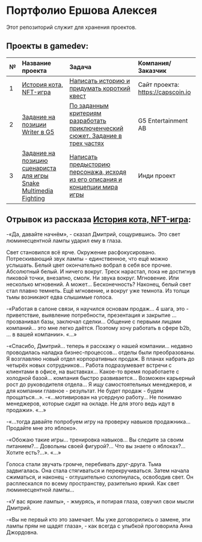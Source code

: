 # Портфолио Ершова Алексея

Этот репозиторий служит для хранения проектов.

## Проекты в gamedev:

| № |Название проекта | Задача | Компания/Заказчик | 
| :-- | :---------------------- | :---------------------- |:---------------------- | 
| 1 |[История кота, NFT-игра](Портфолио/История_Кота_Ершов_Алексей.pdf) | [Написать историю и придумать короткий квест](Портфолио/ТЗ_для_писателей_NFT_игра_про_кота.pdf) | Сайт проекта: https://capscoin.io |
| 2 | [Задание на позиции Writer в G5](Портфолио/Тестовое_задание_G5_Ершов_Алексей.pdf) | [По заданным критериям разработать приключенческий сюжет. Задание в трех частях](Портфолио/Тестовое_задание_Writers_G5_Entertainment.pdf) | G5 Entertainment AB |
| 3 | [Задание на позицию сценариста для игры Snake Multimedia Fighting](Портфолио/Тестовое_задание_сценарист_VR_игра_Ершов_Алексей.pdf) | [Написать предысторию персонажа, исходя из его описания и концепции мира игры](Портфолио/Задание_и_Концепт_игры_Snake_Multimedia_Fighting.pdf) | Инди проект |
## Отрывок из рассказа [История кота, NFT-игра](Портфолио/История_Кота_Ершов_Алексей.pdf):
-«Да, давайте начнём», - сказал Дмитрий, сощурившись. Это свет люминесцентной лампы ударил ему в глаза.

Свет становился всё ярче. Окружение расфокусировано. Потрескивающий звук лампы - единственное, что ещё можно услышать. Белый цвет окончательно вобрал в себя все прочие. Абсолютный белый. И ничего вокруг. Треск нарастал, пока не достигнув пиковой точки, внезапно, смолк. Ни звука вокруг. Мгновение. Или несколько мгновений. А может... Бесконечность? Наконец, белый свет стал плавно темнеть. Ещё мгновение, и вокруг уже темнота. 
Из толщи тьмы возникают едва слышимые голоса.

-«Работая в салоне связи, я научился основам продаж…  4 шага, это - приветствие, выявление потребности, презентация и закрытие …  прозванивал базы, заключал сделки… Общение с первыми лицами компаний… это мне легко даётся. Поэтому хочу работать в сфере b2b, … в вашей компании».
«...»

-«Спасибо, Дмитрий… теперь я расскажу о нашей компании…  недавно проводилась наладка бизнес-процессов… отделы были преобразованы. Я возглавляю новый отдел корпоративных продаж. В планах набрать до четырёх новых сотрудников… Работа подразумевает встречи с клиентами в офисе, на выставках… Какое-то время поработаете с холодной базой... компания быстро развивается… Возможен карьерный рост до руководителя отдела… Я ищу самостоятельных менеджеров, и для компании главное - результат. Не будет продаж - будем прощаться...».
-«...мотивирован на усердную работу… Не понимаю менеджеров, которые сидят на окладе. Не для этого ведь идут в продажи».
«...»

-«...тогда давайте попробуем игру на проверку навыков продажника… Продайте мне это яблоко».

-«Обожаю такие игры… тренировка навыков… Вы следите за своим питанием?... Довольны своей фигурой?... Что вы знаете о яблоках?... Хотите есть?...».
«...»

Голоса стали звучать громче, перебивать друг-друга. Тьма задвигалась. Она стала стягиваться и перекручиваться. Затем начала сжиматься, и наконец - оглушительно схлопнулась, освободив свет. Он расплескался по всему пространству, разительно яркий. Как свет люминесцентной лампы... 

-«У вас яркие лампы», - жмурясь, и потирая глаза, озвучил свои мысли Дмитрий.

-«Вы не первый кто это замечает. Мы уже договорились о замене, эти лампы прям не щадят глаза», - как всегда с улыбкой проговорила Анна Джордовна. 
